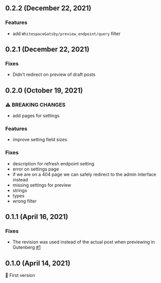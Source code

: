 ## 0.2.2 (December 22, 2021)

### Features

- add `WhitespaceGatsby/preview_endpoint/query` filter

## 0.2.1 (December 22, 2021)

### Fixes

- Didn’t redirect on preview of draft posts

## 0.2.0 (October 19, 2021)

### ⚠ BREAKING CHANGES

- add pages for settings

### Features

- improve setting field sizes

### Fixes

- description for refresh endpoint setting
- error on settings page
- if we are on a 404 page we can safely redirect to the admin interface instead
- missing settings for preview
- strings
- types
- wrong filter

## 0.1.1 (April 16, 2021)

### Fixes

- The revision was used instead of the actual post when previewing in Gutenberg
  [#1](https://github.com/whitespace-se/wordpress-plugin-gatsby/issues/1)

## 0.1.0 (April 14, 2021)

🎉 First version
